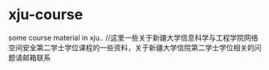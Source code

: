 # xju-course
some course material in xju..
//这里一些关于新疆大学信息科学与工程学院网络空间安全第二学士学位课程的一些资料，关于新疆大学信院第二学士学位相关的问题请邮箱联系
